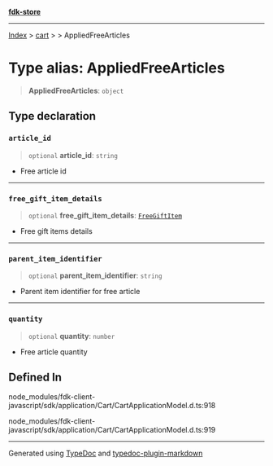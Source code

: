 [**fdk-store**](../../../README.md)
***

[Index](../../../API.md) > [cart](../../README.md) > [<internal>](../README.md) > AppliedFreeArticles

# Type alias: AppliedFreeArticles

> **AppliedFreeArticles**: `object`

## Type declaration

### `article_id`

> `optional` **article\_id**: `string`

- Free article id

***

### `free_gift_item_details`

> `optional` **free\_gift\_item\_details**: [`FreeGiftItem`](type-alias.FreeGiftItem.md)

- Free gift items details

***

### `parent_item_identifier`

> `optional` **parent\_item\_identifier**: `string`

- Parent item identifier for free article

***

### `quantity`

> `optional` **quantity**: `number`

- Free article quantity

## Defined In

node\_modules/fdk-client-javascript/sdk/application/Cart/CartApplicationModel.d.ts:918

node\_modules/fdk-client-javascript/sdk/application/Cart/CartApplicationModel.d.ts:919

***
Generated using [TypeDoc](https://typedoc.org/) and [typedoc-plugin-markdown](https://www.npmjs.com/package/typedoc-plugin-markdown)
